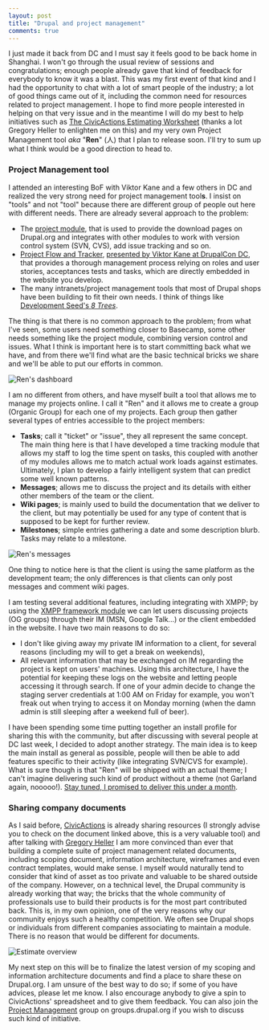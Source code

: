```yaml
---
layout: post
title: "Drupal and project management"
comments: true
---
```


I just made it back from DC and I must say it feels good to be back home in Shanghai. I won't go through the usual review of sessions and congratulations; enough people already gave that kind of feedback for everybody to know it was a blast. This was my first event of that kind and I had the opportunity to chat with a lot of smart people of the industry; a lot of good things came out of it, including the common need for resources related to project management. I hope to find more people interested in helping on that very issue and in the meantime I will do my best to help initiatives such as [The CivicActions Estimating Worksheet](http://civicactions.com/estimating-worksheet) (thanks a lot Gregory Heller to enlighten me on this) and my very own Project Management tool *aka* "**Ren**" (人) that I plan to release soon. I'll try to sum up what I think would be a good direction to head to.

### Project Management tool

I attended an interesting BoF with Viktor Kane and a few others in DC and realized the very strong need for project management tool**s**. I insist on "tools" and not "tool" because there are different group of people out here with different needs. There are already several approach to the problem:

- The [project module](http://drupal.org/project/project), that is used to provide the download pages on Drupal.org and integrates with other modules to work with version control system (SVN, CVS), add issue tracking and so on.
- [Project Flow and Tracker](http://drupal.org/node/178076), [presented by Viktor Kane at DrupalCon DC](http://dc2009.drupalcon.org/session/project-flow-and-tracker-business-objects-and-user-stories-test-driven-drupal-based-website-), that provides a thorough management process relying on roles and user stories, acceptances tests and tasks, which are directly embedded in the website you develop.
- The many intranets/project management tools that most of Drupal shops have been building to fit their own needs. I think of things like [Development Seed's *8 Trees*](http://www.developmentseed.org/portfolio/intranet).

The thing is that there is no common approach to the problem; from what I've seen, some users need something closer to Basecamp, some other needs something like the project module, combining version control and issues. What I think is important here is to start committing back what we have, and from there we'll find what are the basic technical bricks we share and we'll be able to put our efforts in common.

![Ren's dashboard](http://teddy.fr/files/dashboard.png)

I am no different from others, and have myself built a tool that allows me to manage my projects online. I call it "Ren" and it allows me to create a group (Organic Group) for each one of my projects. Each group then gather several types of entries accessible to the project members:

- **Tasks**; call it "ticket" or "issue", they all represent the same concept. The main thing here is that I have developed a time tracking module that allows my staff to log the time spent on tasks, this coupled with another of my modules allows me to match actual work loads against estimates. Ultimately, I plan to develop a fairly intelligent system that can predict some well known patterns.
- **Messages**; allows me to discuss the project and its details with either other members of the team or the client.
- **Wiki pages**; is mainly used to build the documentation that we deliver to the client, but may potentially be used for any type of content that is supposed to be kept for further review.
- **Milestones**; simple entries gathering a date and some description blurb. Tasks may relate to a milestone.

![Ren's messages](http://teddy.fr/files/messages.png)

One thing to notice here is that the client is using the same platform as the development team; the only differences is that clients can only post messages and comment wiki pages.

I am testing several additional features, including integrating with XMPP; by using the [XMPP framework module](http://drupal.org/project/xmppframework) we can let users discussing projects (OG groups) through their IM (MSN, Google Talk...) or the client embedded in the website. I have two main reasons to do so:

- I don't like giving away my private IM information to a client, for several reasons (including my will to get a break on weekends),
- All relevant information that may be exchanged on IM regarding the project is kept on users' machines. Using this architecture, I have the potential for keeping these logs on the website and letting people accessing it through search. If one of your admin decide to change the staging server credentials at 1:00 AM on Friday for example, you won't freak out when trying to access it on Monday morning (when the damn admin is still sleeping after a weekend full of beer).

I have been spending some time putting together an install profile for sharing this with the community, but after discussing with several people at DC last week, I decided to adopt another strategy. The main idea is to keep the main install as general as possible, people will then be able to add features specific to their activity (like integrating SVN/CVS for example). What is sure though is that "Ren" will be shipped with an actual theme; I can't imagine delivering such kind of product without a theme (not Garland again, nooooo!). <u>Stay tuned, I promised to deliver this under a month</u>.

### Sharing company documents

As I said before, [CivicActions](http://civicactions.com) is already sharing resources (I strongly advise you to check on the document linked above, this is a very valuable tool) and after talking with [Gregory Heller](http://civicactions.com/team/gregoryheller) I am more convinced than ever that building a complete suite of project management related documents, including scoping document, information architecture, wireframes and even contract templates, would make sense. I myself would naturally tend to consider that kind of asset as too private and valuable to be shared outside of the company. However, on a technical level, the Drupal community is already working that way; the bricks that the whole community of professionals use to build their products is for the most part contributed back. This is, in my own opinion, one of the very reasons why our community enjoys such a healthy competition. We often see Drupal shops or individuals from different companies associating to maintain a module. There is no reason that would be different for documents.

![Estimate overview](http://teddy.fr/files/estimate.png)

My next step on this will be to finalize the latest version of my scoping and information architecture documents and find a place to share these on Drupal.org. I am unsure of the best way to do so; if some of you have advices, please let me know. I also encourage anybody to give a spin to CivicActions' spreadsheet and to give them feedback. You can also join the [Project Management](http://groups.drupal.org/projectManagement) group on groups.drupal.org if you wish to discuss such kind of initiative.